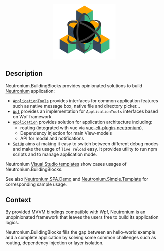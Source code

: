 <p align="center"><img <p align="center"><img width="200"src="./images/logo.png"></p>

## Description

Neutronium.BuildingBlocks provides opinionated solutions to build [Neutronium](https://github.com/NeutroniumCore/Neutronium) application:

- [`ApplicationTools`](./applicationTools) provides interfaces for common application features such as native message box, native file and directory picker...
- [`Wpf`](./wpf) provides an implementation for `ApplicationTools` interfaces based on Wpf framework.
- [`Application`](./application) provides solution for application architecture including:
  - routing (integrated with vue via [vue-cli-plugin-neutronium](https://github.com/NeutroniumCore/vue-cli-plugin-neutronium)).
  - Dependency injection for main View-models
  - API for modal and notifications
- [`SetUp`](./setup) aims at making it easy to switch between different debug modes and make the usage of `live reload` easy. It provides utility to run npm scripts and to manage application mode.

Neutronium [Visual Studio templates](https://marketplace.visualstudio.com/manage/publishers/daviddes?src=DavidDes.NeutroniumApplicationTemplates) show cases usages of Neutronium.BuildingBlocks.

See also [Neutronium.SPA.Demo](https://github.com/NeutroniumCore/Neutronium.SPA.Demo) and [Neutronium.Simple.Template](https://github.com/NeutroniumCore/Neutronium.Simple.Template) for corresponding sample usage.

## Context

By provided MVVM bindings compatible with Wpf, Neutronium is an unopinionated framework that leaves the users free to build its application logics.


Neutronium.BuildingBlocks fills the gap between an hello-world example and a complete application by solving some common challenges such as routing, dependency injection or layer isolation.
